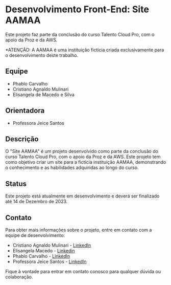 # Desenvolvimento Front-End: Site AAMAA

Este projeto faz parte da conclusão do curso Talento Cloud Pro, com o apoio da Proz e da AWS.

\*ATENÇÃO: A AAMAA é uma instituição fictícia criada exclusivamente para o desenvolvimento deste trabalho.

## Equipe

- Phablo Carvalho
- Cristiano Agnaldo Mulinari
- Elisangela de Macedo e Silva

## Orientadora

- Professora Jeice Santos

## Descrição

O "Site AAMAA" é um projeto desenvolvido como parte da conclusão do curso Talento Cloud Pro, com o apoio da Proz e da AWS. Este projeto tem como objetivo criar um site para a fictícia instituição AAMAA, demonstrando o conhecimento e as habilidades adquiridas ao longo do curso.

## Status

Este projeto está atualmente em desenvolvimento e deverá ser finalizado até 14 de Dezembro de 2023.

## Contato

Para obter mais informações sobre o projeto, entre em contato com a equipe de desenvolvimento:

- Cristiano Agnaldo Mulinari - [LinkedIn](https://www.linkedin.com/in/cristiano-mulinari-tecnologia/)
- Elisangela Macedo - [Linkedin](https://www.linkedin.com/in/macedoelisangela/)
- Phablo Carvalho - [LinkedIn](https://www.linkedin.com/in/phablo--carvalho/)
- Professora Jeice Santos - [LinkedIn](https://www.linkedin.com/in/jeicesantos/)

Fique à vontade para entrar em contato conosco para qualquer dúvida ou colaboração.

